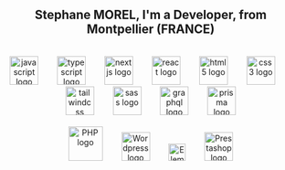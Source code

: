 <!--<h3>Hi 👋!</h3>-->
<h2 align="center">Stephane MOREL, I'm a Developer, from Montpellier (FRANCE)</h2>
<br/>

<div align="center">
  <img src="https://cdn.jsdelivr.net/gh/devicons/devicon/icons/javascript/javascript-original.svg" height="50" alt="javascript logo"  />
  <img width="25" />
  <img src="https://cdn.jsdelivr.net/gh/devicons/devicon/icons/typescript/typescript-original.svg" height="50" alt="typescript logo"  />
  <img width="25" />
  <img src="https://cdn.jsdelivr.net/gh/devicons/devicon/icons/nextjs/nextjs-original.svg" height="50" alt="nextjs logo"  />
  <img width="25" />
  <img src="https://cdn.jsdelivr.net/gh/devicons/devicon/icons/react/react-original.svg" height="50" alt="react logo"  />
  <img width="25" />
  <img src="https://cdn.jsdelivr.net/gh/devicons/devicon/icons/html5/html5-original.svg" height="50" alt="html5 logo"  />
  <img width="25" />
  <img src="https://cdn.jsdelivr.net/gh/devicons/devicon/icons/css3/css3-original.svg" height="50" alt="css3 logo"  />
  <img width="25" />
  <img src="https://cdn.simpleicons.org/tailwindcss/06B6D4" height="50" alt="tailwindcss logo"  />
  <img width="25" />
  <img src="https://cdn.jsdelivr.net/gh/devicons/devicon/icons/sass/sass-original.svg" height="50" alt="sass logo"  />
  <img width="25" />
  <img src="https://cdn.simpleicons.org/graphql/E10098" height="50" alt="graphql logo"  />
  <img width="25" />
  <img src="https://skillicons.dev/icons?i=prisma" height="50" alt="prisma logo"  />
</div>
<br/>

<div align="center">
  <img src="https://cdn.simpleicons.org/php/777BB4" height="60" alt="PHP logo"  />
  <img width="25" />
  <img src="https://cdn.simpleicons.org/wordpress/21759B" height="50" alt="Wordpress logo"  />
  <img width="25" />
  <img src="https://www.clook.net/wp-content/uploads/2019/07/elementor-pro-logo.png" height="30" alt="Elementor PRO logo"  />
  <img width="25" />
  <img src="https://digitiz.fr/wp-content/uploads/2023/05/Prestashop-nouveau-logo.png" height="50" alt="Prestashop logo"  />
</div>
<br/>

<!--
<h2 align="left">My PORTFOLIO</h2>
<div align="left">
  <a title="See my Portfolio" href="https://portfolio-smorel.vercel.app/">
    <img src="https://raw.githubusercontent.com/smorel-dev/smorel-dev/main/img/ico-portfolio.png" alt="Portfolio logo" height="100"  />
  </a>
</div>
<br/>
-->

<!--
<h2 align="left">STATS &nbsp; &nbsp; &nbsp; <i>(PUBLIC respositories)</i></h2>
<div align="center">
  <img src="https://github-readme-stats.vercel.app/api?username=smorel-dev&show_icons=true&include_all_commits&theme=tokyonight" />
  <img src="https://github-readme-stats.vercel.app/api/top-langs/?username=smorel-dev&locale=en&hide_title=false&layout=compact&card_width=320&theme=tokyonight" />

  <br/><br/>
  <img src="https://github-profile-trophy.vercel.app/?username=smorel-dev" />

</div>
<br/>
-->

<!--
<h2 align="left">Contact me</h2>
<div align="left">
  <table style="width: 100%; border: none;" cellspacing="0" cellpadding="0" border="0">
    <tr>
      <td valign="middle" align="center">
        <img src="https://img.shields.io/static/v1?message=LinkedIn&logo=linkedin&label=&color=0077B5&logoColor=white&labelColor=&style=for-the-badge" height="30" alt="linkedin logo"  />
      </td>
      <td>https://www.linkedin.com/in/stephane-morel-387331196/</td>
    </tr>
    
    <tr>
      <td valign="middle" align="center">
        <img src="https://img.shields.io/static/v1?message=Gmail&logo=gmail&label=&color=D14836&logoColor=white&labelColor=&style=for-the-badge" height="30" alt="gmail logo"  />
      </td>
      <td>smorel.dev@gmail.com</td>
    </tr>
    
  </table>
</div>
<br/>
-->

<!--
<h2 align="left">Visitor</h2>
<p align="left"><img src="https://komarev.com/ghpvc/?username=smorel-dev&label=Profile%20views&color=0e75b6&style=flat" height="25" /></p>
-->
<!--
<img src="https://profile-counter.glitch.me/smorel-dev/count.svg" />
Added the `29 Jan 2024`
-->
